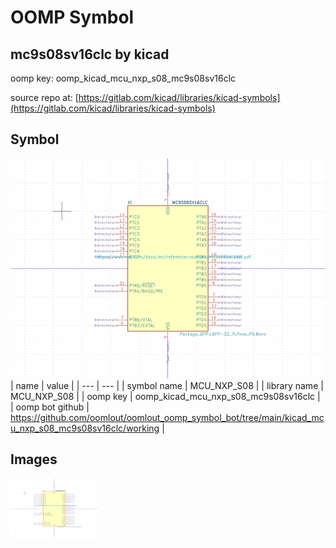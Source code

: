 # OOMP Symbol  
## mc9s08sv16clc  by kicad  
  
oomp key: oomp_kicad_mcu_nxp_s08_mc9s08sv16clc  
  
source repo at: [https://gitlab.com/kicad/libraries/kicad-symbols](https://gitlab.com/kicad/libraries/kicad-symbols)  
## Symbol  
  
[![working.png](working_600.png)](working.png)  
| name | value | 
| --- | --- | 
| symbol name | MCU_NXP_S08 | 
| library name | MCU_NXP_S08 | 
| oomp key | oomp_kicad_mcu_nxp_s08_mc9s08sv16clc | 
| oomp bot github | https://github.com/oomlout/oomlout_oomp_symbol_bot/tree/main/kicad_mcu_nxp_s08_mc9s08sv16clc/working | 
## Images  
  
[![working.png](working_140.png)](working.png)  
